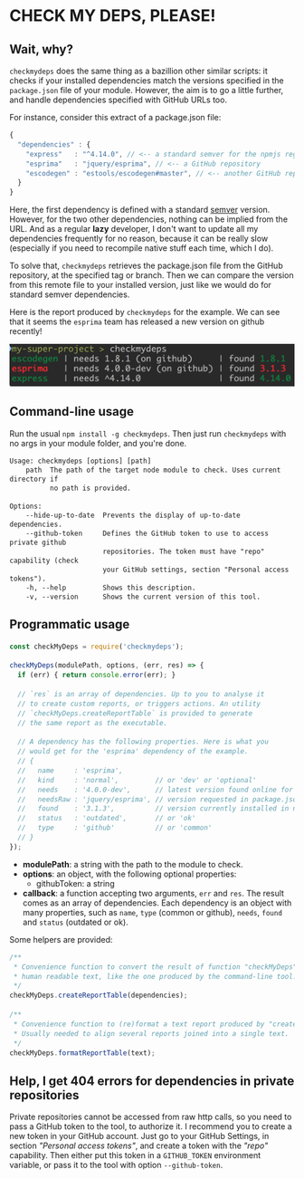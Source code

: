 # CHECK MY DEPS, PLEASE!

## Wait, why?

`checkmydeps` does the same thing as a bazillion other similar scripts: it checks if your installed dependencies match the versions specified in the `package.json` file of your module. However, the aim is to go a little further, and handle dependencies specified with GitHub URLs too.

For instance, consider this extract of a package.json file:

```js
{
  "dependencies" : {
    "express"   : "^4.14.0", // <-- a standard semver for the npmjs registry
    "esprima"   : "jquery/esprima", // <-- a GitHub repository
    "escodegen" : "estools/escodegen#master", // <-- another GitHub repository, with a "commit-ish" fragment
  }
}
```

Here, the first dependency is defined with a standard [semver] version. However, for the two other dependencies, nothing can be implied from the URL. And as a regular **lazy** developer, I don't want to update all my dependencies frequently for no reason, because it can be really slow (especially if you need to recompile native stuff each time, which I do).

To solve that, `checkmydeps` retrieves the package.json file from the GitHub repository, at the specified tag or branch. Then we can compare the version from this remote file to your installed version, just like we would do for standard semver dependencies.

Here is the report produced by `checkmydeps` for the example. We can see that it seems the `esprima` team has released a new version on github recently!

![](/docs/example-outdated.png?raw=true)

## Command-line usage

Run the usual `npm install -g checkmydeps`. Then just run `checkmydeps` with no args in your module folder, and you're done.

```
Usage: checkmydeps [options] [path]
    path  The path of the target node module to check. Uses current directory if
          no path is provided.

Options:
    --hide-up-to-date  Prevents the display of up-to-date dependencies.
    --github-token     Defines the GitHub token to use to access private github
                       repositories. The token must have "repo" capability (check
                       your GitHub settings, section "Personal access tokens").
    -h, --help         Shows this description.
    -v, --version      Shows the current version of this tool.
```

## Programmatic usage

```js
const checkMyDeps = require('checkmydeps');

checkMyDeps(modulePath, options, (err, res) => {
  if (err) { return console.error(err); }

  // `res` is an array of dependencies. Up to you to analyse it
  // to create custom reports, or triggers actions. An utility
  // `checkMyDeps.createReportTable` is provided to generate
  // the same report as the executable.

  // A dependency has the following properties. Here is what you
  // would get for the 'esprima' dependency of the example.
  // {
  //   name     : 'esprima',
  //   kind     : 'normal',         // or 'dev' or 'optional'
  //   needs    : '4.0.0-dev',      // latest version found online for github dependencies
  //   needsRaw : 'jquery/esprima', // version requested in package.json
  //   found    : '3.1.3',          // version currently installed in node_modules
  //   status   : 'outdated',       // or 'ok'
  //   type     : 'github'          // or 'common'
  // }
});
```

* **modulePath**: a string with the path to the module to check.
* **options**: an object, with the following optional properties:
  * githubToken: a string
* **callback**: a function accepting two arguments, `err` and `res`. The result comes as an array of dependencies. Each dependency is an object with many properties, such as `name`, `type` (common or github), `needs`, `found` and `status` (outdated or ok).

Some helpers are provided:

```js
/**
 * Convenience function to convert the result of function "checkMyDeps" into a
 * human readable text, like the one produced by the command-line tool.
 */
checkMyDeps.createReportTable(dependencies);

/**
 * Convenience function to (re)format a text report produced by "createReportTable".
 * Usually needed to align several reports joined into a single text.
 */
checkMyDeps.formatReportTable(text);
```

## Help, I get 404 errors for dependencies in private repositories

Private repositories cannot be accessed from raw http calls, so you need to pass a GitHub token to the tool, to authorize it. I recommend you to create a new token in your GitHub account. Just go to your GitHub Settings, in section *"Personal access tokens"*, and create a token with the *"repo"* capability. Then either put this token in a `GITHUB_TOKEN` environment variable, or pass it to the tool with option `--github-token`.

[semver]: https://docs.npmjs.com/misc/semver
